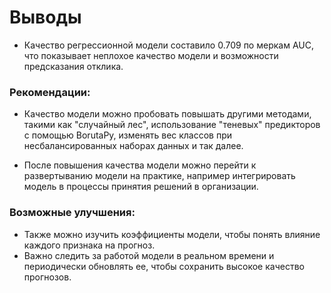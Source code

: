 # Выводы

* Качество регрессионной модели составило 0.709 по меркам AUC, что показывает неплохое качество модели и возможности предсказания отклика.

### Рекомендации:

* Качество модели можно пробовать повышать другими методами, такими как "случайный лес", использование "теневых" предикторов с помощью BorutaPy, изменять вес классов при несбалансированных наборах данных и так далее.

* После повышения качества модели можно перейти к развертыванию модели на практике, например интегрировать модель в процессы принятия решений в организации.


### Возможные улучшения:

* Также можно изучить коэффициенты модели, чтобы понять влияние каждого признака на прогноз.
* Важно следить за работой модели в реальном времени и периодически обновлять ее, чтобы сохранить высокое качество прогнозов.


